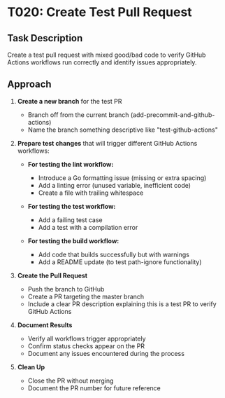# T020: Create Test Pull Request

## Task Description
Create a test pull request with mixed good/bad code to verify GitHub Actions workflows run correctly and identify issues appropriately.

## Approach

1. **Create a new branch** for the test PR
   - Branch off from the current branch (add-precommit-and-github-actions)
   - Name the branch something descriptive like "test-github-actions"

2. **Prepare test changes** that will trigger different GitHub Actions workflows:
   - **For testing the lint workflow:**
     - Introduce a Go formatting issue (missing or extra spacing)
     - Add a linting error (unused variable, inefficient code)
     - Create a file with trailing whitespace
   
   - **For testing the test workflow:**
     - Add a failing test case
     - Add a test with a compilation error
   
   - **For testing the build workflow:**
     - Add code that builds successfully but with warnings
     - Add a README update (to test path-ignore functionality)

3. **Create the Pull Request**
   - Push the branch to GitHub
   - Create a PR targeting the master branch
   - Include a clear PR description explaining this is a test PR to verify GitHub Actions

4. **Document Results**
   - Verify all workflows trigger appropriately
   - Confirm status checks appear on the PR
   - Document any issues encountered during the process

5. **Clean Up**
   - Close the PR without merging
   - Document the PR number for future reference